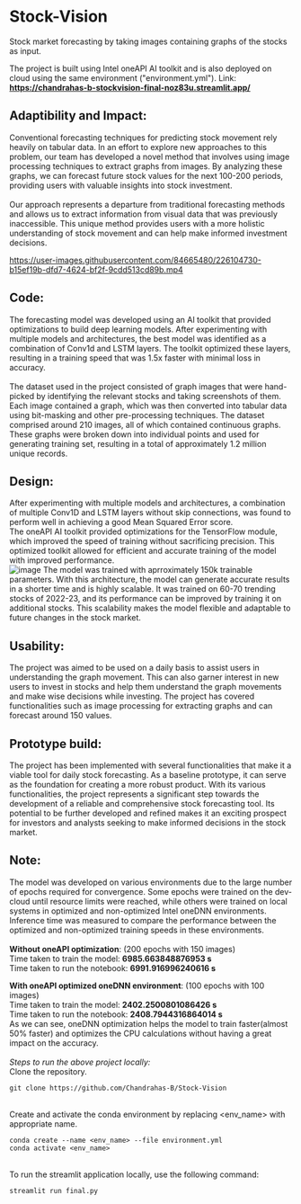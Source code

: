 # Stock-Vision
Stock market forecasting by taking images containing graphs of the stocks as input.

The project is built using Intel oneAPI AI toolkit and is also deployed on cloud using the same environment ("environment.yml").
Link: <b><u>https://chandrahas-b-stockvision-final-noz83u.streamlit.app/ </u></b>

## Adaptibility and Impact:
  Conventional forecasting techniques for predicting stock movement rely heavily on tabular data. In an effort to explore new approaches to this problem, our team has developed a novel method that involves using image processing techniques to extract graphs from images. By analyzing these graphs, we can forecast future stock values for the next 100-200 periods, providing users with valuable insights into stock investment.  <br/> <br/>
  Our approach represents a departure from traditional forecasting methods and allows us to extract information from visual data that was previously inaccessible. This unique method provides users with a more holistic understanding of stock movement and can help make informed investment decisions. <br/>



https://user-images.githubusercontent.com/84665480/226104730-b15ef19b-dfd7-4624-bf2f-9cdd513cd89b.mp4



## Code:
  The forecasting model was developed using an AI toolkit that provided optimizations to build deep learning models. After experimenting with multiple models and architectures, the best model was identified as a combination of Conv1d and LSTM layers. The toolkit optimized these layers, resulting in a training speed that was 1.5x faster with minimal loss in accuracy.  <br/><br/>
  The dataset used in the project consisted of graph images that were hand-picked by identifying the relevant stocks and taking screenshots of them. Each image contained a graph, which was then converted into tabular data using bit-masking and other pre-processing techniques. The dataset comprised around 210 images, all of which contained continuous graphs. These graphs were broken down into individual points and used for generating training set, resulting in a total of approximately 1.2 million unique records.
  
  
## Design:
  After experimenting with multiple models and architectures, a combination of multiple Conv1D and LSTM layers without skip connections, was found to perform well in achieving a good Mean Squared Error score.  
  The oneAPI AI toolkit provided optimizations for the TensorFlow module, which improved the speed of training without sacrificing precision. This optimized toolkit allowed for efficient and accurate training of the model with improved performance.  
  ![image](https://user-images.githubusercontent.com/84665480/225654048-566e8770-8884-4b4a-b067-f9415a91b233.png)
The model was trained with aprroximately 150k trainable parameters. With this architecture, the model can generate accurate results in a shorter time and is highly scalable. It was trained on 60-70 trending stocks of 2022-23, and its performance can be improved by training it on additional stocks. This scalability makes the model flexible and adaptable to future changes in the stock market.
## Usability:
  The project was aimed to be used on a daily basis to assist users in understanding the graph movement. This can also garner interest in new users to invest in stocks and help them understand the graph movements and make wise decisions while investing.
  The project has covered functionalities such as image processing for extracting graphs and can forecast around 150 values. 
  
## Prototype build:
 The project has been implemented with several functionalities that make it a viable tool for daily stock forecasting. As a baseline prototype, it can serve as the foundation for creating a more robust product. With its various functionalities, the project represents a significant step towards the development of a reliable and comprehensive stock forecasting tool. Its potential to be further developed and refined makes it an exciting prospect for investors and analysts seeking to make informed decisions in the stock market.
 
## Note:
  The model was developed on various environments due to the large number of epochs required for convergence. Some epochs were trained on the dev-cloud until resource limits were reached, while others were trained on local systems in optimized and non-optimized Intel oneDNN environments. Inference time was measured to compare the performance between the optimized and non-optimized training speeds in these environments.<br/><br/>
  <b>Without oneAPI optimization</b>: (200 epochs with 150 images)<br/>
    Time taken to train the model:	<b>6985.663848876953 s</b> <br/>
    Time taken to run the notebook:	<b>6991.916996240616 s</b> <br/>
    
  <b>With oneAPI optimized oneDNN environment</b>: (100 epochs with 100 images)<br/>
    Time taken to train the model:	 <b>2402.2500801086426 s</b><br/>
    Time taken to run the notebook:	 <b>2408.7944316864014 s</b><br/>
  As we can see, oneDNN optimization helps the model to train faster(almost 50% faster) and optimizes the CPU calculations without having a great impact on the accuracy.
 <br/><br/>
 <i>Steps to run the above project locally:</i> <br/>
 Clone the repository.
 ```
 git clone https://github.com/Chandrahas-B/Stock-Vision
 ```
 <br/> Create and activate the conda environment by replacing <env_name> with appropriate name. <br/>
 ```
 conda create --name <env_name> --file environment.yml
 conda activate <env_name>
 ```
 <br/> To run the streamlit application locally, use the following command:
 ```
 streamlit run final.py
 ```
 
